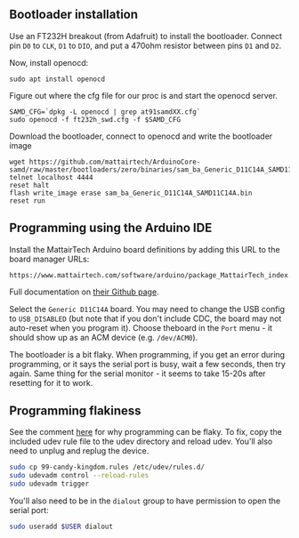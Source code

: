 ## Bootloader installation

Use an FT232H breakout (from Adafruit) to install the bootloader. Connect pin `D0` to `CLK`, `D1` to `DIO`, and put a 470ohm resistor between pins `D1` and `D2`.

Now, install openocd:

```
sudo apt install openocd
```

Figure out where the cfg file for our proc is and start the openocd server.
```
SAMD_CFG=`dpkg -L openocd | grep at91samdXX.cfg`
sudo openocd -f ft232h_swd.cfg -f $SAMD_CFG
```

Download the bootloader, connect to openocd and write the bootloader image
```
wget https://github.com/mattairtech/ArduinoCore-samd/raw/master/bootloaders/zero/binaries/sam_ba_Generic_D11C14A_SAMD11C14A.bin
telnet localhost 4444
reset halt
flash write_image erase sam_ba_Generic_D11C14A_SAMD11C14A.bin
reset run
```

## Programming using the Arduino IDE

Install the MattairTech Arduino board definitions by adding this URL to the board manager URLs:

```
https://www.mattairtech.com/software/arduino/package_MattairTech_index.json
```

Full documentation on [their Github page](https://github.com/mattairtech/ArduinoCore-samd).

Select the `Generic D11C14A` board. You may need to change the USB config to `USB_DISABLED` (but note that if you don't include CDC, the board may not auto-reset when you program it). Choose theboard in the `Port` menu - it should show up as an ACM device (e.g. `/dev/ACM0`).

The bootloader is a bit flaky. When programming, if you get an error during programming, or it says the serial port is busy, wait a few seconds, then try again. Same thing for the serial monitor - it seems to take 15-20s after resetting for it to work.

## Programming flakiness

See the comment [here](https://learn.adafruit.com/adafruit-feather-m0-basic-proto/using-with-arduino-ide#ubuntu-and-linux-issue-fix) for why programming can be flaky. To fix, copy the included udev rule file to the udev directory and reload udev. You'll also need to unplug and replug the device.

```sh
sudo cp 99-candy-kingdom.rules /etc/udev/rules.d/
sudo udevadm control --reload-rules
sudo udevadm trigger
```

You'll also need to be in the `dialout` group to have permission to open the serial port:

```sh
sudo useradd $USER dialout
```
